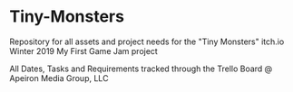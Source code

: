 # Tiny-Monsters
Repository for all assets and project needs for the "Tiny Monsters" itch.io Winter 2019 My First Game Jam project

All Dates, Tasks and Requirements tracked through the Trello Board @ Apeiron Media Group, LLC
